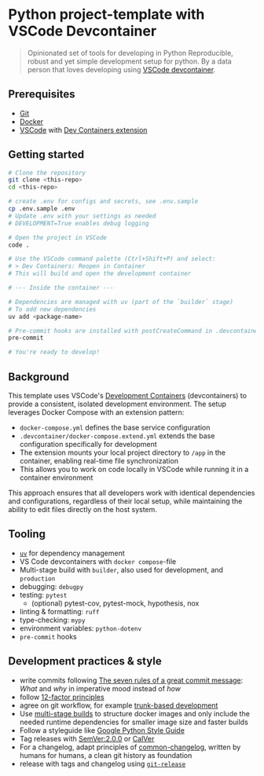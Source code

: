 # Python project-template with VSCode Devcontainer

> Opinionated set of tools for developing in Python
> Reproducible, robust and yet simple development setup for python.
> By a data person that loves developing using [VSCode devcontainer](https://code.visualstudio.com/docs/containers/quickstart-python).

## Prerequisites

- [Git](https://git-scm.com/downloads)
- [Docker](https://docs.docker.com/get-docker/)
- [VSCode](https://code.visualstudio.com/download) with [Dev Containers extension](https://marketplace.visualstudio.com/items?itemName=ms-vscode-remote.remote-containers)

## Getting started

```bash
# Clone the repository
git clone <this-repo>
cd <this-repo>

# create .env for configs and secrets, see .env.sample
cp .env.sample .env
# Update .env with your settings as needed
# DEVELOPMENT=True enables debug logging

# Open the project in VSCode
code .

# Use the VSCode command palette (Ctrl+Shift+P) and select:
# > Dev Containers: Reopen in Container
# This will build and open the development container

# --- Inside the container ---

# Dependencies are managed with uv (part of the `builder` stage)
# To add new dependencies
uv add <package-name>

# Pre-commit hooks are installed with postCreateCommand in .devcontainer/devcontainer.json
pre-commit

# You're ready to develop!
```


## Background

This template uses VSCode's [Development Containers](https://code.visualstudio.com/docs/devcontainers/containers) (devcontainers) to provide a consistent, isolated development environment. The setup leverages Docker Compose with an extension pattern:

- `docker-compose.yml` defines the base service configuration
- `.devcontainer/docker-compose.extend.yml` extends the base configuration specifically for development
- The extension mounts your local project directory to `/app` in the container, enabling real-time file synchronization
- This allows you to work on code locally in VSCode while running it in a container environment

This approach ensures that all developers work with identical dependencies and configurations, regardless of their local setup, while maintaining the ability to edit files directly on the host system.


## Tooling

- [`uv`](https://github.com/astral-sh/uv) for dependency management
- VS Code devcontainers with `docker compose`-file
- Multi-stage build with `builder`, also used for development, and `production`
- debugging: `debugpy`
- testing: `pytest`
  - (optional) pytest-cov, pytest-mock, hypothesis, nox
- linting & formatting: `ruff`
- type-checking: `mypy`
- environment variables: `python-dotenv`
- `pre-commit` hooks


## Development practices & style

- write commits following [The seven rules of a great commit message](https://cbea.ms/git-commit/): *What* and *why* in imperative mood instead of *how*
- follow [12-factor principles](https://12factor.net/)
- agree on git workflow, for example [trunk-based development](https://trunkbaseddevelopment.com/)
- Use [multi-stage builds](https://docs.docker.com/develop/develop-images/multistage-build/) to structure docker images and only include the needed runtime dependencies for smaller image size and faster builds
- Follow a styleguide like [Google Python Style Guide](https://google.github.io/styleguide/pyguide.html)
- Tag releases with [SemVer:2.0.0](https://semver.org/spec/v2.0.0.html) or [CalVer](https://calver.org/)
- For a changelog, adapt principles of [common-changelog](https://common-changelog.org/), written by humans for humans, a clean git history as foundation
- release with tags and changelog using [`git-release`](https://github.com/anton-yurchenko/git-release)
